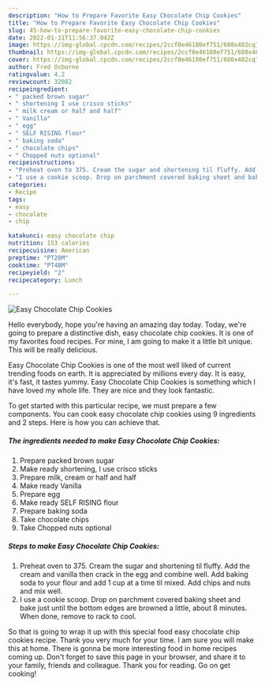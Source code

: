 ```yaml
---
description: "How to Prepare Favorite Easy Chocolate Chip Cookies"
title: "How to Prepare Favorite Easy Chocolate Chip Cookies"
slug: 45-how-to-prepare-favorite-easy-chocolate-chip-cookies
date: 2022-01-31T11:56:37.042Z
image: https://img-global.cpcdn.com/recipes/2ccf0e46180ef751/680x482cq70/easy-chocolate-chip-cookies-recipe-main-photo.jpg
thumbnail: https://img-global.cpcdn.com/recipes/2ccf0e46180ef751/680x482cq70/easy-chocolate-chip-cookies-recipe-main-photo.jpg
cover: https://img-global.cpcdn.com/recipes/2ccf0e46180ef751/680x482cq70/easy-chocolate-chip-cookies-recipe-main-photo.jpg
author: Fred Osborne
ratingvalue: 4.2
reviewcount: 32082
recipeingredient:
- " packed brown sugar"
- " shortening I use crisco sticks"
- " milk cream or half and half"
- " Vanilla"
- " egg"
- " SELF RISING flour"
- " baking soda"
- " chocolate chips"
- " Chopped nuts optional"
recipeinstructions:
- "Preheat oven to 375. Cream the sugar and shortening til fluffy. Add the cream and vanilla then crack in the egg and combine well. Add baking soda to your flour and add 1 cup at a time til mixed. Add chips and nuts and mix well."
- "I use a cookie scoop. Drop on parchment covered baking sheet and bake just until the bottom edges are browned a little, about 8 minutes. When done, remove to rack to cool."
categories:
- Recipe
tags:
- easy
- chocolate
- chip

katakunci: easy chocolate chip 
nutrition: 153 calories
recipecuisine: American
preptime: "PT28M"
cooktime: "PT48M"
recipeyield: "2"
recipecategory: Lunch

---
```



![Easy Chocolate Chip Cookies](https://img-global.cpcdn.com/recipes/2ccf0e46180ef751/680x482cq70/easy-chocolate-chip-cookies-recipe-main-photo.jpg)

Hello everybody, hope you're having an amazing day today. Today, we're going to prepare a distinctive dish, easy chocolate chip cookies. It is one of my favorites food recipes. For mine, I am going to make it a little bit unique. This will be really delicious.

Easy Chocolate Chip Cookies is one of the most well liked of current trending foods on earth. It is appreciated by millions every day. It is easy, it's fast, it tastes yummy. Easy Chocolate Chip Cookies is something which I have loved my whole life. They are nice and they look fantastic.




To get started with this particular recipe, we must prepare a few components. You can cook easy chocolate chip cookies using 9 ingredients and 2 steps. Here is how you can achieve that.

<!--inarticleads1-->

##### The ingredients needed to make Easy Chocolate Chip Cookies:

1. Prepare  packed brown sugar
1. Make ready  shortening, I use crisco sticks
1. Prepare  milk, cream or half and half
1. Make ready  Vanilla
1. Prepare  egg
1. Make ready  SELF RISING flour
1. Prepare  baking soda
1. Take  chocolate chips
1. Take  Chopped nuts optional




<!--inarticleads2-->

##### Steps to make Easy Chocolate Chip Cookies:

1. Preheat oven to 375. Cream the sugar and shortening til fluffy. Add the cream and vanilla then crack in the egg and combine well. Add baking soda to your flour and add 1 cup at a time til mixed. Add chips and nuts and mix well.
1. I use a cookie scoop. Drop on parchment covered baking sheet and bake just until the bottom edges are browned a little, about 8 minutes. When done, remove to rack to cool.




So that is going to wrap it up with this special food easy chocolate chip cookies recipe. Thank you very much for your time. I am sure you will make this at home. There is gonna be more interesting food in home recipes coming up. Don't forget to save this page in your browser, and share it to your family, friends and colleague. Thank you for reading. Go on get cooking!
